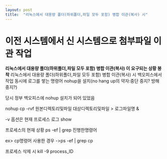 ```yaml
---
layout: post
title:  "리눅스에서 대용량 폴더(하위폴더,파일 모두 포함) 병합 이관(복사) 시"
---
```


# 이전 시스템에서 신 시스템으로 첨부파일 이관 작업

**리눅스에서 대용량 폴더(하위폴더,파일 모두 포함) 병합 이관(복사) 이 요구되는 상황 봉착**
  리눅스에서 대용량 폴더(하위폴더,파일 모두 포함) 병합 이관(복사) 시 백오피스에서 작업 동시에 로그를 쌓는 명령어
  nohup을 설치(no hang up의 약자:중단 중지? 방해 중지?) 
  
  당시 정부 백오피스에 nohup 설치가 되어 있었음

  nohup cp -rvf 원본디렉토리및파일 대상디렉토리및파일 > 로그파일명 & 

  -v 옵션은 현재 프로세스 로그 show


  프로세스의 현재 상황
  ps -ef | grep 진행한명령어

  ex> cp명령어 사용한 경우 ->ps -ef | grep cp

프로세스 삭제 시 kill -9 process_ID

